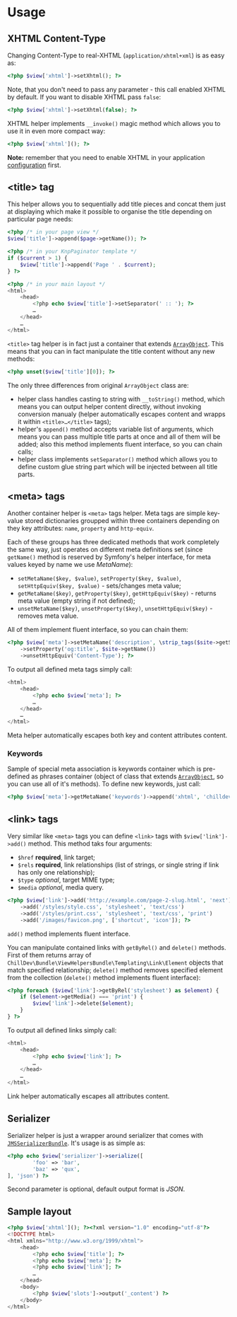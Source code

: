 <!---
# This file is part of the ChillDev ViewHelpers bundle.
#
# @author Rafał Wrzeszcz <rafal.wrzeszcz@wrzasq.pl>
# @copyright 2012 © by Rafał Wrzeszcz - Wrzasq.pl.
# @version 0.0.1
# @since 0.0.1
# @package ChillDev\Bundle\ViewHelpersBundle
-->

# Usage

## XHTML Content-Type

Changing Content-Type to real-XHTML (`application/xhtml+xml`) is as easy as:

```php
<?php $view['xhtml']->setXhtml(); ?>
```

Note, that you don't need to pass any parameter - this call enabled XHTML by default. If you want to disable XHTML pass `false`:

```php
<?php $view['xhtml']->setXhtml(false); ?>
```

XHTML helper implements `__invoke()` magic method which allows you to use it in even more compact way:

```php
<?php $view['xhtml'](); ?>
```

**Note:** remember that you need to enable XHTML in your application [configuration](./configuration.md) first.

## &lt;title&gt; tag

This helper allows you to sequentially add title pieces and concat them just at displaying which make it possible to organise the title depending on particular page needs:

```php
<?php /* in your page view */
$view['title']->append($page->getName()); ?>
```

```php
<?php /* in your KnpPaginator template */
if ($current > 1) {
    $view['title']->append('Page ' . $current);
} ?>
```

```php
<?php /* in your main layout */
<html>
    <head>
        <?php echo $view['title']->setSeparator(' :: '); ?>
        …
    </head>
    …
</html>
```

`<title>` tag helper is in fact just a container that extends [`ArrayObject`](http://php.net/manual/en/class.arrayobject.php). This means that you can in fact manipulate the title content without any new methods:

```php
<?php unset($view['title'][0]); ?>
```

The only three differences from original `ArrayObject` class are:

-   helper class handles casting to string with `__toString()` method, which means you can output helper content directly, without invoking conversion manualy (helper automatically escapes content and wrapps it within `<title>…</title>` tags);
-   helper's `append()` method accepts variable list of arguments, which means you can pass multiple title parts at once and all of them will be added; also this method implements fluent interface, so you can chain calls;
-   helper class implements `setSeparator()` method which allows you to define custom glue string part which will be injected between all title parts.

## &lt;meta&gt; tags

Another container helper is `<meta>` tags helper. Meta tags are simple key-value stored dictionaries groupped within three containers depending on they key attributes: `name`, `property` and `http-equiv`.

Each of these groups has three dedicated methods that work completely the same way, just operates on different meta definitions set (since `getName()` method is reserved by Symfony's helper interface, for meta values keyed by name we use *MetaName*):

-   `setMetaName($key, $value)`, `setProperty($key, $value)`, `setHttpEquiv($key, $value)` - sets/changes meta value;
-   `getMetaName($key)`, `getProperty($key)`, `getHttpEquiv($key)` - returns meta value (empty string if not defined);
-   `unsetMetaName($key)`, `unsetProperty($key)`, `unsetHttpEquiv($key)` - removes meta value.

All of them implement fluent interface, so you can chain them:

```php
<?php $view['meta']->setMetaName('description', \strip_tags($site->getShort()))
    ->setProperty('og:title', $site->getName())
    ->unsetHttpEquiv('Content-Type'); ?>
```

To output all defined meta tags simply call:

```php
<html>
    <head>
        <?php echo $view['meta']; ?>
        …
    </head>
    …
</html>
```

Meta helper automatically escapes both key and content attributes content.

### Keywords

Sample of special meta association is keywords container which is pre-defined as phrases container (object of class that extends [`ArrayObject`](http://php.net/manual/en/class.arrayobject.php), so you can use all of it's methods). To define new keywords, just call:

```php
<?php $view['meta']->getMetaName('keywords')->append('xhtml', 'chilldev', 'view helpers'; ?>
```

## &lt;link&gt; tags

Very similar like `<meta>` tags you can define `<link>` tags with `$view['link']->add()` method. This method taks four arguments:

-   `$href` **required**, link target;
-   `$rels` **required**, link relationships (list of strings, or single string if link has only one relationship);
-   `$type` *optional*, target MIME type;
-   `$media` *optional*, media query.

```php
<?php $view['link']->add('http://example.com/page-2-slug.html', 'next')
    ->add('/styles/style.css', 'stylesheet', 'text/css')
    ->add('/styles/print.css', 'stylesheet', 'text/css', 'print')
    ->add('/images/favicon.png', ['shortcut', 'icon']); ?>
```

`add()` method implements fluent interface.

You can manipulate contained links with `getByRel()` and `delete()` methods. First of them returns array of `ChillDev\Bundle\ViewHelpersBundle\Templating\Link\Element` objects that match specified relationship; `delete()` method removes specified element from the collection (`delete()` method implements fluent interface):

```php
<?php foreach ($view['link']->getByRel('stylesheet') as $element) {
    if ($element->getMedia() === 'print') {
        $view['link']->delete($element);
    }
} ?>
```

To output all defined links simply call:

```php
<html>
    <head>
        <?php echo $view['link']; ?>
        …
    </head>
    …
</html>
```

Link helper automatically escapes all attributes content.

## Serializer

Serializer helper is just a wrapper around serializer that comes with [`JMSSerializerBundle`](https://github.com/schmittjoh/JMSSerializerBundle). It's usage is as simple as:

```php
<?php echo $view['serializer']->serialize([
        'foo' => 'bar',
        'baz' => 'qux',
], 'json') ?>
```

Second parameter is optional, default output format is *JSON*.

## Sample layout

```php
<?php $view['xhtml'](); ?><?xml version="1.0" encoding="utf-8"?>
<!DOCTYPE html>
<html xmlns="http://www.w3.org/1999/xhtml">
    <head>
        <?php echo $view['title']; ?>
        <?php echo $view['meta']; ?>
        <?php echo $view['link']; ?>
        …
    </head>
    <body>
        <?php $view['slots']->output('_content') ?>
    </body>
</html>
```
